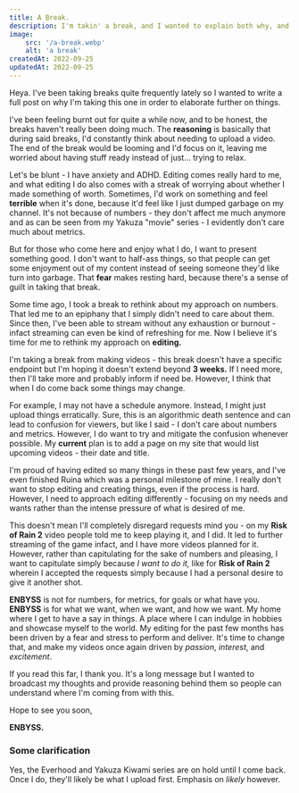 ```yaml
---
title: A Break.
description: I'm takin' a break, and I wanted to explain both why, and what to expect.
image:
    src: '/a-break.webp'
    alt: 'a break'
createdAt: 2022-09-25
updatedAt: 2022-09-25
---
```


Heya. I've been taking breaks quite frequently lately so I wanted to write a full post on why I'm taking this one in order to elaborate further on things.

I've been feeling burnt out for quite a while now, and to be honest, the breaks haven't really been doing much. The **reasoning** is basically that during said breaks, I'd constantly think about needing to upload a video. The end of the break would be looming and I'd focus on it, leaving me worried about having stuff ready instead of just... trying to relax.

Let's be blunt - I have anxiety and ADHD. Editing comes really hard to me, and what editing I do also comes with a streak of worrying about whether I made something of worth. Sometimes, I'd work on something and feel **terrible** when it's done, because it'd feel like I just dumped garbage on my channel. It's not because of numbers - they don't affect me much anymore and as can be seen from my Yakuza "movie" series - I evidently don't care much about metrics.

But for those who come here and enjoy what I do, I want to present something good. I don't want to half-ass things, so that people can get some enjoyment out of my content instead of seeing someone they'd like turn into garbage. That **fear** makes resting hard, because there's a sense of guilt in taking that break. 

Some time ago, I took a break to rethink about my approach on numbers. That led me to an epiphany that I simply didn't need to care about them. Since then, I've been able to stream without any exhaustion or burnout - infact streaming can even be kind of refreshing for me. Now I believe it's time for me to rethink my approach on **editing.**

I'm taking a break from making videos - this break doesn't have a specific endpoint but I'm hoping it doesn't extend beyond **3 weeks.** If I need more, then I'll take more and probably inform if need be. However, I think that when I do come back some things may change.

For example, I may not have a schedule anymore. Instead, I might just upload things erratically. Sure, this is an algorithmic death sentence and can lead to confusion for viewers, but like I said - I don't care about numbers and metrics. However, I do want to try and mitigate the confusion whenever possible. My **current** plan is to add a page on my site that would list upcoming videos - their date and title.

I'm proud of having edited so many things in these past few years, and I've even finished Ruina which was a personal milestone of mine. I really don't want to stop editing and creating things, even if the process is hard. However, I need to approach editing differently - focusing on my needs and wants rather than the intense pressure of what is desired of me.

This doesn't mean I'll completely disregard requests mind you - on my **Risk of Rain 2** video people told me to keep playing it, and I did. It led to further streaming of the game infact, and I have more videos planned for it. However, rather than capitulating for the sake of numbers and pleasing, I want to capitulate simply because _I want to do it,_ like for **Risk of Rain 2** wherein I accepted the requests simply because I had a personal desire to give it another shot.

**ENBYSS** is not for numbers, for metrics, for goals or what have you. **ENBYSS** is for what we want, when we want, and how we want. My home where I get to have a say in things. A place where I can indulge in hobbies and showcase myself to the world. My editing for the past few months has been driven by a fear and stress to perform and deliver. It's time to change that, and make my videos once again driven by _passion_, _interest_, and _excitement_.

If you read this far, I thank you. It's a long message but I wanted to broadcast my thoughts and provide reasoning behind them so people can understand where I'm coming from with this.

Hope to see you soon,

**ENBYSS.**

### Some clarification

Yes, the Everhood and Yakuza Kiwami series are on hold until I come back. Once I do, they'll likely be what I upload first. Emphasis on _likely_ however.